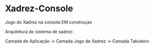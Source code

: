 # Xadrez-Console
Jogo do Xadrez na consola
EM construçao

Arquitetura do sistema de xadrez:

Camada de Aplicação
->
Camada Jogo de Xadrez
->
Camada Tabuleiro


